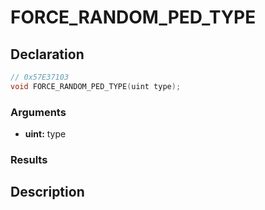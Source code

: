 # FORCE_RANDOM_PED_TYPE

## Declaration
```cpp
// 0x57E37103
void FORCE_RANDOM_PED_TYPE(uint type);
```

### Arguments
- **uint:** type

### Results

## Description
